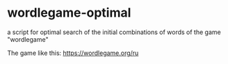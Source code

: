 # wordlegame-optimal
a script for optimal search of the initial combinations of words of the game "wordlegame"

The game like this:
https://wordlegame.org/ru
